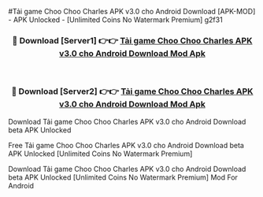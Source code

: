 #Tải game Choo Choo Charles APK v3.0 cho Android Download [APK-MOD] - APK Unlocked - [Unlimited Coins No Watermark Premium] g2f31



<div align="center">

<h3>🔴 Download [Server1] 👉👉 <a href="https://momento.my/?title=Tải_game_Choo_Choo_Charles_APK_v3.0_cho_Android_Download">Tải game Choo Choo Charles APK v3.0 cho Android Download Mod Apk</a></h3><br>

<h3>🔴 Download [Server2] 👉👉 <a href="https://momento.my/?title=Tải_game_Choo_Choo_Charles_APK_v3.0_cho_Android_Download">Tải game Choo Choo Charles APK v3.0 cho Android Download Mod Apk</a></h3>
</div>



Download Tải game Choo Choo Charles APK v3.0 cho Android Download beta APK Unlocked

Free Tải game Choo Choo Charles APK v3.0 cho Android Download beta APK Unlocked [Unlimited Coins No Watermark Premium]

Download Tải game Choo Choo Charles APK v3.0 cho Android Download beta APK Unlocked [Unlimited Coins No Watermark Premium] Mod For Android
